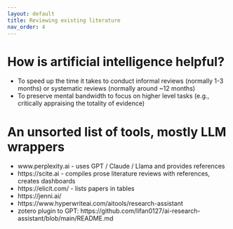 ```yaml
---
layout: default
title: Reviewing existing literature
nav_order: 4
---
```


# How is artificial intelligence helpful?
<ul>
<li> To speed up the time it takes to conduct informal reviews (normally 1-3 months) or systematic reviews (normally around ~12 months)</li>
<li> To preserve mental bandwidth to focus on higher level tasks (e.g., critically appraising the totality of evidence)</li>
</ul>


# An unsorted list of tools, mostly LLM wrappers

<ul>
<li>www.perplexity.ai - uses GPT / Claude / Llama and provides references </li>
<li>https://scite.ai - compiles prose literature reviews with references, creates dashboards</li>
<li>https://elicit.com/ - lists papers in tables </li>
<li>https://jenni.ai/ </li>
<li>https://www.hyperwriteai.com/aitools/research-assistant </li>
<li>zotero plugin to GPT: https://github.com/lifan0127/ai-research-assistant/blob/main/README.md  </li>
</ul>
